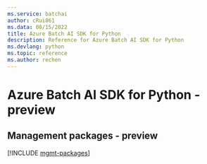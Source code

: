 ```yaml
---
ms.service: batchai
author: cRui861
ms.data: 08/15/2022
title: Azure Batch AI SDK for Python
description: Reference for Azure Batch AI SDK for Python
ms.devlang: python
ms.topic: reference
ms.author: rechen
---
```

# Azure Batch AI SDK for Python - preview

## Management packages - preview
[!INCLUDE [mgmt-packages](batch-ai-mgmt-index.md)]
